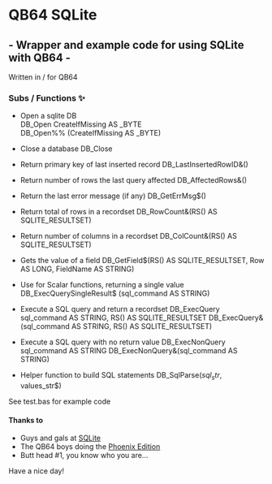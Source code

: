 # QB64 SQLite
## - Wrapper and example code for using SQLite with QB64 -
Written in / for QB64

### Subs / Functions ✨

- Open a sqlite DB  
DB_Open CreateIfMissing AS _BYTE  
DB_Open%% (CreateIfMissing AS _BYTE)  

- Close a database 
DB_Close 

- Return primary key of last inserted record 
DB_LastInsertedRowID&() 

- Return number of rows the last query affected 
DB_AffectedRows&() 

- Return the last error message (if any) 
DB_GetErrMsg$() 

- Return total of rows in a recordset 
DB_RowCount&(RS() AS SQLITE_RESULTSET) 

- Return number of columns in a recordset 
DB_ColCount&(RS() AS SQLITE_RESULTSET) 

- Gets the value of a field 
DB_GetField$(RS() AS SQLITE_RESULTSET, Row AS LONG, FieldName AS STRING) 

- Use for Scalar functions, returning a single value 
DB_ExecQuerySingleResult$ (sql_command AS STRING) 

- Execute a SQL query and return a recordset 
DB_ExecQuery sql_command AS STRING, RS() AS SQLITE_RESULTSET 
DB_ExecQuery&(sql_command AS STRING, RS() AS SQLITE_RESULTSET) 

- Execute a SQL query with no return value 
DB_ExecNonQuery sql_command AS STRING 
DB_ExecNonQuery&(sql_command AS STRING) 

- Helper function to build SQL statements 
DB_SqlParse$(sql_str$, values_str$) 

See test.bas for example code 

#### Thanks to
- Guys and gals at [SQLite](https://www.sqlite.org/index.html/) 
- The QB64 boys doing the [Phoenix Edition](https://qb64phoenix.com/) 
- Butt head #1, you know who you are... 


Have a nice day! 
